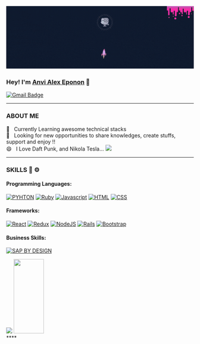 <!--Cancel Changes
**Anvi98/Anvi98** is a ✨ _special_ ✨ repository because its `README.md` (this file) appears on your GitHub profile.

Here are some ideas to get you started:

- 🔭 I’m currently working on ...
- 🌱 I’m currently learning ...
- 👯 I’m looking to collaborate on ...
- 🤔 I’m looking for help with ...
- 💬 Ask me about ...
- 📫 How to reach me: ...
- 😄 Pronouns: ...
- ⚡ Fun fact: ...
-->
<img src="https://github.com/Anvi98/Anvi98/blob/main/anvi.gif" alt="Anvi gif" title="Hello World !!, I'm Alex" width="1000"/>

### Hey! I'm [Anvi Alex Eponon](https://www.linkedin.com/in/anvi-alex-eponon/) 👋 

[![Gmail Badge](https://img.shields.io/badge/gmail-c14438?style=for-the-badge&logo=Gmail&logoColor=white)](mailto:epononanvialex@gmail.com)

****
###  ABOUT ME 
 💼 &nbsp; Currently Learning awesome technical stacks <br>
 🔭 &nbsp; Looking for new opportunities to share knowledges, create stuffs, support and enjoy !!<br>
 😄 &nbsp; I Love Daft Punk, and Nikola Tesla...
 ![](https://komarev.com/ghpvc/?username=your-github-username)
 ****
 ### SKILLS 🔧 ⚙️
 #### Programming Languages:
[![PYHTON](https://img.shields.io/badge/Python-3776AB?style=for-the-badge&logo=python&logoColor=white)](https://github.com/Anvi98)
[![Ruby](https://img.shields.io/badge/ruby-%23CC342D.svg?&style=for-the-badge&logo=ruby&logoColor=white)](https://github.com/Anvi98)
[![Javascript](https://img.shields.io/badge/javascript%20-%23323330.svg?&style=for-the-badge&logo=javascript&logoColor=%23F7DF1E)](https://github.com/Anvi98)
[![HTML](https://img.shields.io/badge/html5%20-%23E34F26.svg?&style=for-the-badge&logo=html5&logoColor=white)](https://github.com/Anvi98)
[![CSS](https://img.shields.io/badge/css3%20-%231572B6.svg?&style=for-the-badge&logo=css3&logoColor=white)](https://github.com/Anvi98)

#### Frameworks:
[![React](https://img.shields.io/badge/react%20-%2320232a.svg?&style=for-the-badge&logo=react&logoColor=%2361DAFB)](https://github.com/Anvi98)
[![Redux](https://img.shields.io/badge/redux%20-%23593d88.svg?&style=for-the-badge&logo=redux&logoColor=white)](https://github.com/Anvi98)
[![NodeJS](https://img.shields.io/badge/Node.js-43853D?style=for-the-badge&logo=node.js&logoColor=white)](https://github.com/Anvi98)
[![Rails](https://img.shields.io/badge/rails%20-%23CC0000.svg?&style=for-the-badge&logo=ruby-on-rails&logoColor=white)](https://github.com/Anvi98)
[![Bootstrap](https://img.shields.io/badge/bootstrap%20-%23563D7C.svg?&style=for-the-badge&logo=bootstrap&logoColor=white)](https://github.com/Anvi98)

#### Business Skills:
[![SAP BY DESIGN](https://img.shields.io/badge/SAP-0FAAFF?style=for-the-badge&logo=sap&logoColor=white)](https://github.com/Anvi98)

<div display="flex">
  <img src="https://github-readme-stats.vercel.app/api?username=Anvi98" height="200px"/> 
  <img src="https://github-readme-stats.vercel.app/api/top-langs/?username=Anvi98&hide=html" height="200px" width="40%"/>
</div>
****

